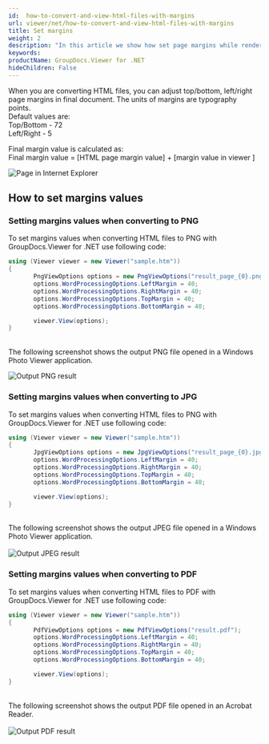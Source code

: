 ```yaml
---
id:  how-to-convert-and-view-html-files-with-margins
url: viewer/net/how-to-convert-and-view-html-files-with-margins
title: Set margins
weight: 2
description: "In this article we show how set page margins while rendering HTML files with GroupDocs.Viewer within your .NET applications."
keywords: 
productName: GroupDocs.Viewer for .NET
hideChildren: False
---
```

When you are converting HTML files, you can adjust top/bottom, left/right page margins in final document.
The units of margins are typography points.\
Default values are:\
Top/Bottom - 72\
Left/Right - 5

Final margin value is calculated as:\
Final margin value = [HTML page margin value] + [margin value in viewer ]

![Page in Internet Explorer](viewer/net/images/how-to-convert-and-view-html-files-with-margins/page-in-explorer.jpg)

## How to set margins values

### Setting margins values when converting to PNG

To set margins values when converting HTML files to PNG with GroupDocs.Viewer for .NET use following code:

```csharp
using (Viewer viewer = new Viewer("sample.htm"))
{
       PngViewOptions options = new PngViewOptions("result_page_{0}.png");
       options.WordProcessingOptions.LeftMargin = 40;
       options.WordProcessingOptions.RightMargin = 40;
       options.WordProcessingOptions.TopMargin = 40;
       options.WordProcessingOptions.BottomMargin = 40;

       viewer.View(options);
}
```

\
The following screenshot shows the output PNG file opened in a Windows Photo Viewer application.

![Output PNG result](viewer/net/images/how-to-convert-and-view-html-files-with-margins/png-result.jpg)

### Setting margins values when converting to JPG

To set margins values when converting HTML files to PNG with GroupDocs.Viewer for .NET use following code:

```csharp
using (Viewer viewer = new Viewer("sample.htm"))
{
       JpgViewOptions options = new JpgViewOptions("result_page_{0}.jpg");
       options.WordProcessingOptions.LeftMargin = 40;
       options.WordProcessingOptions.RightMargin = 40;
       options.WordProcessingOptions.TopMargin = 40;
       options.WordProcessingOptions.BottomMargin = 40;

       viewer.View(options);
}
```

\
The following screenshot shows the output JPEG file opened in a Windows Photo Viewer application.\
\
![Output JPEG result](viewer/net/images/how-to-convert-and-view-html-files-with-margins/jpg-result.jpg)

### Setting margins values when converting to PDF

To set margins values when converting HTML files to PDF with GroupDocs.Viewer for .NET use following code:

```csharp
using (Viewer viewer = new Viewer("sample.htm"))
{
       PdfViewOptions options = new PdfViewOptions("result.pdf");
       options.WordProcessingOptions.LeftMargin = 40;
       options.WordProcessingOptions.RightMargin = 40;
       options.WordProcessingOptions.TopMargin = 40;
       options.WordProcessingOptions.BottomMargin = 40;

       viewer.View(options);
}
```

\
The following screenshot shows the output PDF file opened in an Acrobat Reader.\
\
![Output PDF result](viewer/net/images/how-to-convert-and-view-html-files-with-margins/pdf-result.jpg)

